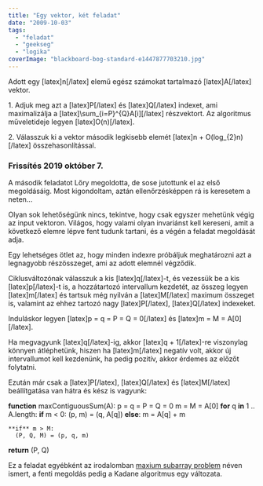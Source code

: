 ```yaml
---
title: "Egy vektor, két feladat"
date: "2009-10-03"
tags: 
  - "feladat"
  - "geekseg"
  - "logika"
coverImage: "blackboard-bog-standard-e1447877703210.jpg"
---
```


Adott egy \[latex\]n\[/latex\] elemű egész számokat tartalmazó \[latex\]A\[/latex\] vektor.

1\. Adjuk meg azt a \[latex\]P\[/latex\] és \[latex\]Q\[/latex\] indexet, ami maximalizálja a \[latex\]\\sum\_{i=P}^{Q}A\[i\]\[/latex\] részvektort. Az algoritmus műveletideje legyen \[latex\]O(n)\[/latex\].

2\. Válasszuk ki a vektor második legkisebb elemét \[latex\]n + O(log\_{2}n)\[/latex\] összehasonlítással.

### Frissítés 2019 október 7.

A második feladatot Lőry megoldotta, de sose jutottunk el az első megoldásáig. Most kigondoltam, aztán ellenőrzésképpen rá is keresetem a neten...

Olyan sok lehetőségünk nincs, tekintve, hogy csak egyszer mehetünk végig az input vektoron. Világos, hogy valami olyan invariánst kell kereseni, amit a következő elemre lépve fent tudunk tartani, és a végén a feladat megoldását adja.

Egy lehetséges ötlet az, hogy minden indexre próbáljuk meghatározni azt a legnagyobb részösszeget, ami az adott elemnél végződik.

Ciklusváltozónak válasszuk a kis \[latex\]q\[/latex\]-t, és vezessük be a kis \[latex\]p\[/latex\]-t is, a hozzátartozó intervallum kezdetét, az összeg legyen \[latex\]m\[/latex\] és tartsuk még nyilván a \[latex\]M\[/latex\] maximum összeget is, valamint az ehhez tartozó nagy \[latex\]P\[/latex\], \[latex\]Q\[/latex\] indexeket.

Induláskor legyen \[latex\]p = q = P = Q = 0\[/latex\] és \[latex\]m = M = A\[0\]\[/latex\].

Ha megvagyunk \[latex\]q\[/latex\]-ig, akkor \[latex\]q + 1\[/latex\]-re viszonylag könnyen átléphetünk, hiszen ha \[latex\]m\[/latex\] negatív volt, akkor új intervallumot kell kezdenünk, ha pedig pozitív, akkor érdemes az előzőt folytatni.

Ezután már csak a \[latex\]P\[/latex\], \[latex\]Q\[/latex\] és \[latex\]M\[/latex\] beállítgatása van hátra és kész is vagyunk:

**function** maxContiguousSum(A): 
  p = q = P = Q = 0
  m = M = A\[0\]
  **for** q **in** 1 .. A.length:
    **if** m < 0:
      (p, m) = (q, A\[q\])
    **else**:
      m = A\[q\] + m

    **if** m > M:
      (P, Q, M) = (p, q, m)
  **return** (P, Q)

Ez a feladat egyébként az irodalomban [maxium subarray problem](https://en.wikipedia.org/wiki/Maximum_subarray_problem) néven ismert, a fenti megoldás pedig a Kadane algoritmus egy változata.
